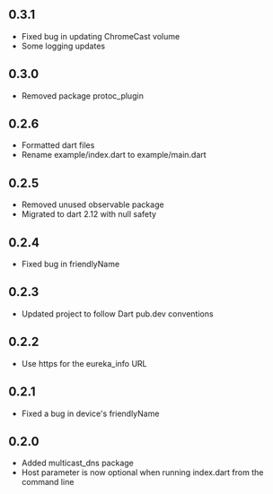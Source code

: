 ## 0.3.1
* Fixed bug in updating ChromeCast volume
* Some logging updates

## 0.3.0
* Removed package protoc_plugin

## 0.2.6
* Formatted dart files
* Rename example/index.dart to example/main.dart

## 0.2.5
* Removed unused observable package
* Migrated to dart 2.12 with null safety

## 0.2.4
* Fixed bug in friendlyName

## 0.2.3
* Updated project to follow Dart pub.dev conventions

## 0.2.2
* Use https for the eureka_info URL

## 0.2.1
* Fixed a bug in device's friendlyName

## 0.2.0
* Added multicast_dns package
* Host parameter is now optional when running index.dart from the command line
